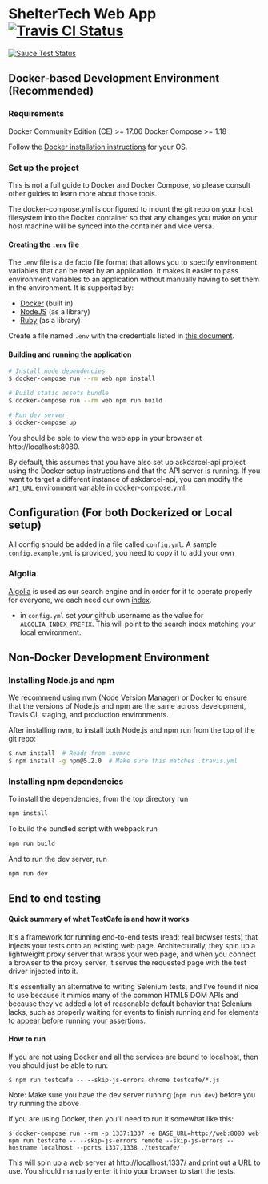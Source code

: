 # ShelterTech Web App [![Travis CI Status](https://travis-ci.org/ShelterTechSF/askdarcel-web.svg?branch=master)](https://travis-ci.org/ShelterTechSF/askdarcel-web)

[![Sauce Test Status](https://saucelabs.com/browser-matrix/askdarcel-web-master.svg)](https://saucelabs.com/u/askdarcel-web-master)

## Docker-based Development Environment (Recommended)

### Requirements

Docker Community Edition (CE) >= 17.06
Docker Compose >= 1.18

Follow the [Docker installation instructions](https://www.docker.com/community-edition#/download) for your OS.

### Set up the project

This is not a full guide to Docker and Docker Compose, so please consult other
guides to learn more about those tools.

The docker-compose.yml is configured to mount the git repo on your host
filesystem into the Docker container so that any changes you make on your host
machine will be synced into the container and vice versa.

#### Creating the `.env` file

The `.env` file is a de facto file format that allows you to specify environment
variables that can be read by an application. It makes it easier to pass
environment variables to an application without manually having to set them in
the environment. It is supported by:
- [Docker](https://code.visualstudio.com/docs/python/environments) (built in)
- [NodeJS](https://www.npmjs.com/package/dotenv) (as a library)
- [Ruby](https://github.com/bkeepers/dotenv) (as a library)

Create a file named `.env` with the credentials listed in [this
document](https://sheltertech.quip.com/2ft5Ax19Kc6h).

#### Building and running the application

```sh
# Install node dependencies
$ docker-compose run --rm web npm install

# Build static assets bundle
$ docker-compose run --rm web npm run build

# Run dev server
$ docker-compose up
```

You should be able to view the web app in your browser at http://localhost:8080.

By default, this assumes that you have also set up askdarcel-api project using
the Docker setup instructions and that the API server is running. If you want to
target a different instance of askdarcel-api, you can modify the `API_URL`
environment variable in docker-compose.yml.

## Configuration (For both Dockerized or Local setup)

All config should be added in a file called `config.yml`. A sample `config.example.yml` is provided, you need to copy it to add your own

### Algolia
[Algolia](https://www.algolia.com/doc/guides/getting-started/what-is-algolia/) is used as our search engine and in order for it to operate properly for everyone, we each need our own [index](https://www.algolia.com/doc/guides/indexing/indexing-overview/).

- in `config.yml` set _your_ github username as the value for `ALGOLIA_INDEX_PREFIX`. This will point to the search index matching your local environment.

## Non-Docker Development Environment

### Installing Node.js and npm
We recommend using [nvm](https://github.com/creationix/nvm) (Node Version
Manager) or Docker to ensure that the versions of Node.js and npm are the same
across development, Travis CI, staging, and production environments.

After installing nvm, to install both Node.js and npm run from the top of the
git repo:

```sh
$ nvm install  # Reads from .nvmrc
$ npm install -g npm@5.2.0  # Make sure this matches .travis.yml
```

### Installing npm dependencies
To install the dependencies, from the top directory run
```sh
npm install
```
To build the bundled script with webpack run
```sh
npm run build
```
And to run the dev server, run
```sh
npm run dev
```

## End to end testing
#### Quick summary of what TestCafe is and how it works

It's a framework for running end-to-end tests (read: real browser tests) that injects your tests onto an existing web page. Architecturally, they spin up a lightweight proxy server that wraps your web page, and when you connect a browser to the proxy server, it serves the requested page with the test driver injected into it.

It's essentially an alternative to writing Selenium tests, and I've found it nice to use because it mimics many of the common HTML5 DOM APIs and because they've added a lot of reasonable default behavior that Selenium lacks, such as properly waiting for events to finish running and for elements to appear before running your assertions.

#### How to run

If you are not using Docker and all the services are bound to localhost, then you should just be able to run:
```
$ npm run testcafe -- --skip-js-errors chrome testcafe/*.js
```

Note: Make sure you have the dev server running (`npm run dev`) before you try running the above

If you are using Docker, then you'll need to run it somewhat like this:

```
$ docker-compose run --rm -p 1337:1337 -e BASE_URL=http://web:8080 web npm run testcafe -- --skip-js-errors remote --skip-js-errors --hostname localhost --ports 1337,1338 ./testcafe/
```
This will spin up a web server at http://localhost:1337/ and print out a URL to use. You should manually enter it into your browser to start the tests.
